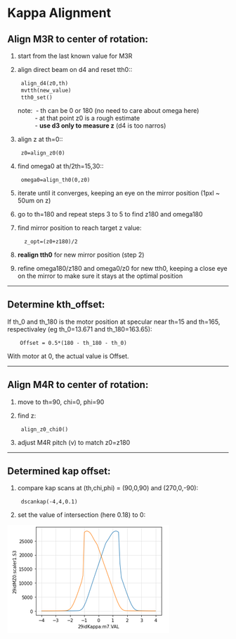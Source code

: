 # Kappa Alignment

## Align M3R to center of rotation:
1) start from the last known value for M3R
2) align direct beam on d4 and reset tth0::

        align_d4(z0,th)
        mvtth(new_value)
        tth0_set()
   
    note: &nbsp;- th can be 0 or 180 (no need to care about omega here)<br>
    &emsp;&emsp;&ensp; - at that point z0 is a rough estimate<br>
    &emsp;&emsp;&ensp; - **use d3 only to measure z** (d4 is too narros)

3) align z at th=0::

        z0=align_z0(0)

4) find omega0 at th/2th=15,30::

        omega0=align_th0(0,z0)

5) iterate until it converges, keeping an eye on the mirror position (1pxl ~ 50um on z)

6) go to th=180 and repeat steps 3 to 5 to find z180 and omega180

7) find mirror position to reach target z value:
       
         z_opt=(z0+z180)/2

8) **realign tth0** for new mirror position (step 2)

9) refine omega180/z180 and omega0/z0 for new tth0, keeping a close eye on the mirror to make sure it stays at the optimal position

---------------------------------------

## Determine kth_offset:

If th_0 and th_180 is the motor position at specular near th=15 and th=165, respectivaley (eg th_0=13.671 and th_180=163.65):

        Offset = 0.5*(180 - th_180 - th_0)

With motor at 0, the actual value is Offset.

---------------------------------------

##  Align M4R to center of rotation:
1) move to th=90, chi=0, phi=90

2) find z:

        align_z0_chi0()

3) adjust M4R pitch (v) to match z0=z180

---------------------------------------

##  Determined kap offset:


1) compare kap scans at (th,chi,phi) = (90,0,90) and (270,0,-90):

        dscankap(-4,4,0.1)

2) set the value of intersection (here 0.18) to 0:

![image](./figures/kap0.png)